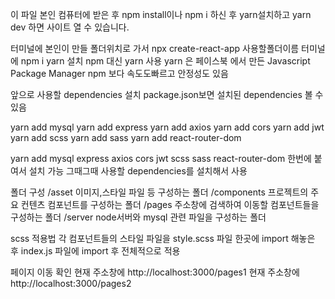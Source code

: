 이 파일 본인 컴퓨터에 받은 후 npm install이나 npm i 하신 후
yarn설치하고 yarn dev 하면 사이트 열 수 있습니다.

터미널에 본인이 만들 폴더위치로 가서 npx create-react-app 사용할폴더이름
터미널에 npm i yarn 설치 npm 대신 yarn 사용 yarn 은 페이스북 에서 만든 Javascript Package Manager npm 보다 속도도빠르고 안정성도 있음

앞으로 사용할 dependencies 설치 package.json보면 설치된 dependencies 볼 수 있음

yarn add mysql
yarn add express
yarn add axios
yarn add cors
yarn add jwt
yarn add scss
yarn add sass
yarn add react-router-dom

yarn add mysql express axios cors jwt scss sass react-router-dom 한번에 붙여서 설치 가능
그때그때 사용할 dependencies를 설치해서 사용

폴더 구성
/asset 이미지,스타일 파일 등 구성하는 폴더
/components 프로젝트의 주요 컨텐츠 컴포넌트를 구성하는 폴더
/pages 주소창에 검색하여 이동할 컴포넌트들을 구성하는 폴더
/server node서버와 mysql 관련 파일을 구성하는 폴더

scss 적용법
각 컴포넌트들의 스타일 파일을 style.scss 파일 한곳에 import 해놓은 후 index.js 파일에 import 후 전체적으로 적용

페이지 이동 확인
현재 주소창에 http://localhost:3000/pages1
현재 주소창에 http://localhost:3000/pages2
